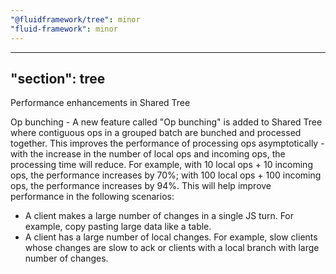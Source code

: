 ```yaml
---
"@fluidframework/tree": minor
"fluid-framework": minor
---
```

---
"section": tree
---

Performance enhancements in Shared Tree

Op bunching - A new feature called "Op bunching" is added to Shared Tree where contiguous ops in a grouped batch are
bunched and processed together. This improves the performance of processing ops asymptotically - with the increase in
the number of local ops and incoming ops, the processing time will reduce. For example, with 10 local ops + 10 incoming
ops, the performance increases by 70%; with 100 local ops + 100 incoming ops, the performance increases by 94%.
This will help improve performance in the following scenarios:
- A client makes a large number of changes in a single JS turn. For example, copy pasting large data like a table.
- A client has a large number of local changes. For example, slow clients whose changes are slow to ack or clients with
a local branch with large number of changes.
